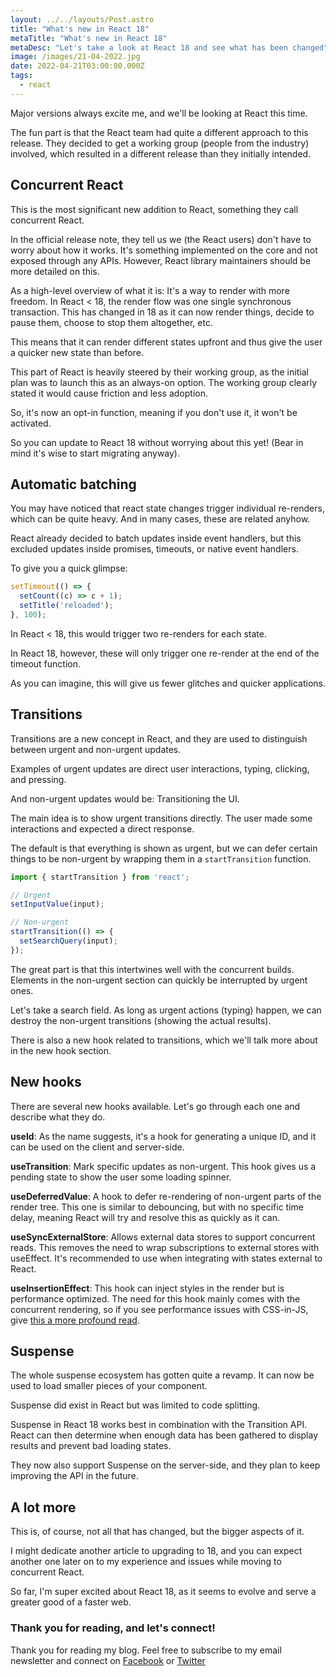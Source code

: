 ```yaml
---
layout: ../../layouts/Post.astro
title: "What's new in React 18"
metaTitle: "What's new in React 18"
metaDesc: "Let's take a look at React 18 and see what has been changed"
image: /images/21-04-2022.jpg
date: 2022-04-21T03:00:00.000Z
tags:
  - react
---
```



Major versions always excite me, and we'll be looking at React this time.

The fun part is that the React team had quite a different approach to this release.
They decided to get a working group (people from the industry) involved, which resulted in a different release than they initially intended.

## Concurrent React

This is the most significant new addition to React, something they call concurrent React.

In the official release note, they tell us we (the React users) don't have to worry about how it works.
It's something implemented on the core and not exposed through any APIs.
However, React library maintainers should be more detailed on this.

As a high-level overview of what it is:
It's a way to render with more freedom. In React < 18, the render flow was one single synchronous transaction.
This has changed in 18 as it can now render things, decide to pause them, choose to stop them altogether, etc.

This means that it can render different states upfront and thus give the user a quicker new state than before.

This part of React is heavily steered by their working group, as the initial plan was to launch this as an always-on option.
The working group clearly stated it would cause friction and less adoption.

So, it's now an opt-in function, meaning if you don't use it, it won't be activated.

So you can update to React 18 without worrying about this yet! (Bear in mind it's wise to start migrating anyway).

## Automatic batching

You may have noticed that react state changes trigger individual re-renders, which can be quite heavy.
And in many cases, these are related anyhow.

React already decided to batch updates inside event handlers, but this excluded updates inside promises, timeouts, or native event handlers.

To give you a quick glimpse:

```js
setTimeout(() => {
  setCount((c) => c + 1);
  setTitle('reloaded');
}, 100);
```

In React < 18, this would trigger two re-renders for each state.

In React 18, however, these will only trigger one re-render at the end of the timeout function.

As you can imagine, this will give us fewer glitches and quicker applications.

## Transitions

Transitions are a new concept in React, and they are used to distinguish between urgent and non-urgent updates.

Examples of urgent updates are direct user interactions, typing, clicking, and pressing.

And non-urgent updates would be: Transitioning the UI.

The main idea is to show urgent transitions directly. The user made some interactions and expected a direct response.

The default is that everything is shown as urgent, but we can defer certain things to be non-urgent by wrapping them in a `startTransition` function.

```js
import { startTransition } from 'react';

// Urgent
setInputValue(input);

// Non-urgent
startTransition(() => {
  setSearchQuery(input);
});
```

The great part is that this intertwines well with the concurrent builds. Elements in the non-urgent section can quickly be interrupted by urgent ones.

Let's take a search field. As long as urgent actions (typing) happen, we can destroy the non-urgent transitions (showing the actual results).

There is also a new hook related to transitions, which we'll talk more about in the new hook section.

## New hooks

There are several new hooks available. Let's go through each one and describe what they do.

**useId**:
As the name suggests, it's a hook for generating a unique ID, and it can be used on the client and server-side.

**useTransition**:
Mark specific updates as non-urgent. This hook gives us a pending state to show the user some loading spinner.

**useDeferredValue**:
A hook to defer re-rendering of non-urgent parts of the render tree.
This one is similar to debouncing, but with no specific time delay, meaning React will try and resolve this as quickly as it can.

**useSyncExternalStore**:
Allows external data stores to support concurrent reads. This removes the need to wrap subscriptions to external stores with useEffect.
It's recommended to use when integrating with states external to React.

**useInsertionEffect**:
This hook can inject styles in the render but is performance optimized. The need for this hook mainly comes with the concurrent rendering, so if you see performance issues with CSS-in-JS, give [this a more profound read](https://reactjs.org/docs/hooks-reference.html#useinsertioneffect).

## Suspense

The whole suspense ecosystem has gotten quite a revamp. It can now be used to load smaller pieces of your component.

Suspense did exist in React but was limited to code splitting.

Suspense in React 18 works best in combination with the Transition API. React can then determine when enough data has been gathered to display results and prevent bad loading states.

They now also support Suspense on the server-side, and they plan to keep improving the API in the future.

## A lot more

This is, of course, not all that has changed, but the bigger aspects of it.

I might dedicate another article to upgrading to 18, and you can expect another one later on to my experience and issues while moving to concurrent React.

So far, I'm super excited about React 18, as it seems to evolve and serve a greater good of a faster web.

### Thank you for reading, and let's connect!

Thank you for reading my blog. Feel free to subscribe to my email newsletter and connect on [Facebook](https://www.facebook.com/DailyDevTipsBlog) or [Twitter](https://twitter.com/DailyDevTips1)
